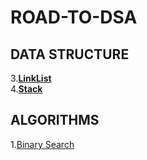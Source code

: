 # ROAD-TO-DSA
## DATA STRUCTURE
3.[**LinkList**](https://github.com/compl3xX/ROAD-TO-DSA/tree/main/LinkList)\
4.[**Stack**](https://github.com/compl3xX/ROAD-TO-DSA/tree/main/Stack)

## ALGORITHMS
1.[Binary Search]()

